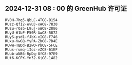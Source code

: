 ## 2024-12-31 08 : 00 的 GreenHub 许可证
```
RV0H-7hg5-QbLC-4TC8-B154
RUzz-QfI2-evUJ-xAC8-7830
RUzu-rOsb-L9uj-oWC8-2886
RUyU-61bP-F50R-AwC8-5072
RUyS-psd1-fJbX-xIC8-F746
RUxu-VwGQ-YyPA-ZhC8-7D4E
RUwW-TBDd-B2wO-PbC8-5FCE
RUus-rumq-iIoz-vZC8-61EF
RUub-aNB6-RpDq-8fC8-97E9
RUt6-KCPX-Yn32-6jC8-1482
```
